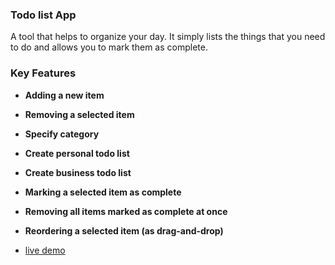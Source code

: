### Todo list App

A tool that helps to organize your day. It simply lists the things that you need to do and allows you to mark them as complete.

### Key Features

- **Adding a new item**
- **Removing a selected item**
- **Specify category**
- **Create personal todo list**
- **Create business todo list**
- **Marking a selected item as complete**
- **Removing all items marked as complete at once**
- **Reordering a selected item (as drag-and-drop)**

- [live demo](https://www.wtodo-app.netlify.com)
